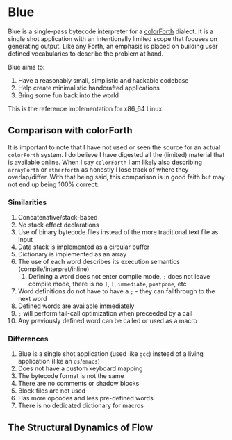 # Blue

Blue is a single-pass bytecode interpreter for a [colorForth](https://colorforth.github.io/index.html) dialect. It is a single shot application with an intentionally limited scope that focuses on generating output. Like any Forth, an emphasis is placed on building user defined vocabularies to describe the problem at hand.

Blue aims to:

1. Have a reasonably small, simplistic and hackable codebase
1. Help create minimalistic handcrafted applications
1. Bring some fun back into the world

This is the reference implementation for x86_64 Linux.

## Comparison with colorForth

It is important to note that I have not used or seen the source for an actual `colorForth` system. I do believe I have digested all the (limited) material that is available online. When I say `colorForth` I am likely also describing `arrayForth` or `etherforth` as honestly I lose track of where they overlap/differ. With that being said, this comparison is in good faith but may not end up being 100% correct:

### Similarities

1. Concatenative/stack-based
9. No stack effect declarations
2. Use of binary bytecode files instead of the more traditional text file as input
3. Data stack is implemented as a circular buffer
4. Dictionary is implemented as an array
5. The use of each word describes its execution semantics (compile/interpret/inline)
   1. Defining a word does not enter compile mode, `;` does not leave compile mode, there is no `]`, `[`, `immediate`, `postpone`, etc
6. Word definitions do not have to have a `;` - they can fallthrough to the next word
7. Defined words are available immediately
8. `;` will perform tail-call optimization when preceeded by a call
9. Any previously defined word can be called or used as a macro

### Differences

1. Blue is a single shot application (used like `gcc`) instead of a living application (like an `os`/`emacs`)
2. Does not have a custom keyboard mapping
3. The bytecode format is not the same
4. There are no comments or shadow blocks
5. Block files are not used
6. Has more opcodes and less pre-defined words
7. There is no dedicated dictionary for macros

## The Structural Dynamics of Flow
